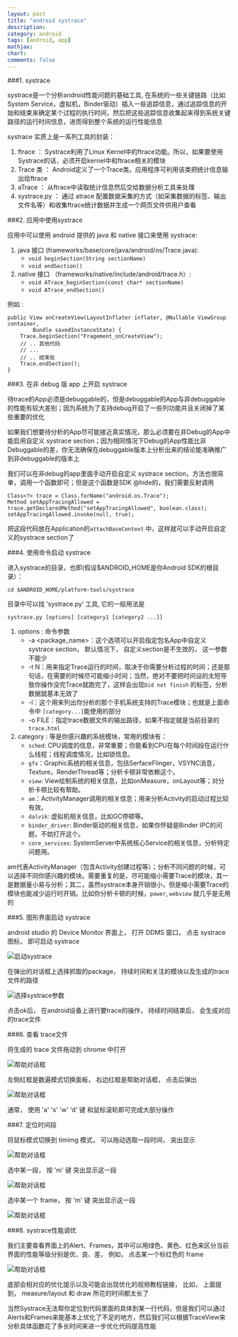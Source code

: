 ```yaml
---
layout: post
title: "android systrace"
description:
category: android
tags: [android, app]
mathjax: 
chart:
comments: false
---
```


###1. systrace

systrace是一个分析android性能问题的基础工具, 在系统的一些关键链路（比如System Service，虚拟机，Binder驱动）插入一些追踪信息，通过追踪信息的开始和结束来确定某个过程的执行时间，然后把这些追踪信息收集起来得到系统关键路径的运行时间信息，进而得到整个系统的运行性能信息

systrace 实质上是一系列工具的封装：

1. ftrace ： Systrace利用了Linux Kernel中的ftrace功能。所以，如果要使用Systrace的话，必须开启kernel中和ftrace相关的模块
2. Trace 类 ： Android定义了一个Trace类。应用程序可利用该类把统计信息输出给ftrace
3. aTrace ： 从ftrace中读取统计信息然后交给数据分析工具来处理
4. systrace.py ： 通过 atrace 配置数据采集的方式（如采集数据的标签、输出文件名等）和收集ftrace统计数据并生成一个网页文件供用户查看

###2. 应用中使用systrace

应用中可以使用 android 提供的 java 和 native 接口来使用 systrace:

1. java 接口 (frameworks/base/core/java/android/os/Trace.java):
   + `void beginSection(String sectionName)`
   + `void endSection()`
2. native 接口 （frameworks/native/include/android/trace.h）:
   + `void ATrace_beginSection(const char* sectionName)`
   + `void ATrace_endSection()`
   
例如 : 

    public View onCreateView(LayoutInflater inflater, @Nullable ViewGroup container,
            Bundle savedInstanceState) {
        Trace.beginSection("Fragement_onCreateView");
        // .. 其他代码
        // ...
        // .. 结束处
        Trace.endSection();
    }

###3. 在非 debug 版 app 上开启 systrace

待trace的App必须是debuggable的，但是debuggable的App与非debuggable的性能有较大差别；因为系统为了支持debug开启了一些列功能并且关闭掉了某些重要的优化

如果我们想要待分析的App尽可能接近真实情况，那么必须要在非Debug的App中能启用自定义 systrace section；因为相同情况下Debug的App性能比非Debuggable的差，你无法确保在debuggable版本上分析出来的结论能准确推广到非debuggable的版本上

我们可以在非debug的app里面手动开启自定义 systrace section，方法也很简单，调用一个函数即可；但是这个函数是SDK @hide的，我们需要反射调用

    Class<?> trace = Class.forName("android.os.Trace");
    Method setAppTracingAllowed = trace.getDeclaredMethod("setAppTracingAllowed", boolean.class);
    setAppTracingAllowed.invoke(null, true);
    
把这段代码放在Application的`attachBaseContext` 中，这样就可以手动开启自定义的systrace section了

###4. 使用命令启动 systrace

进入systrace的目录，也即(假设$ANDROID_HOME是你Android SDK的根目录）：

    cd $ANDROID_HOME/platform-tools/systrace
    
目录中可以找 ‘systrace.py’ 工具, 它的一般用法是

    systrace.py [options] [category1 [category2 ...]]
    
1. options : 命令参数
   + -a <package_name>：这个选项可以开启指定包名App中自定义 systrace section， 默认情况下， 自定义section是不生效的， 这一参数不能少
   + -t N：用来指定Trace运行的时间，取决于你需要分析过程的时间；还是那句话，在需要的时候尽可能缩小时间；当然，绝对不要把时间设的太短导致你操作没完Trace就跑完了，这样会出现`Did not finish` 的标签，分析数据就基本无效了
   + -l：这个用来列出你分析的那个手机系统支持的Trace模块；也就是上面命令中 `[category...]`能使用的部分
   + -o FILE：指定trace数据文件的输出路径，如果不指定就是当前目录的`trace.html`
2. category : 等是你感兴趣的系统模块，常用的模块有：
   + `sched`: CPU调度的信息，非常重要；你能看到CPU在每个时间段在运行什么线程；线程调度情况，比如锁信息。
   + `gfx`：Graphic系统的相关信息，包括SerfaceFlinger，VSYNC消息，Texture，RenderThread等；分析卡顿非常依赖这个。
   + `view`: View绘制系统的相关信息，比如onMeasure，onLayout等；对分析卡顿比较有帮助。
   + `am`：ActivityManager调用的相关信息；用来分析Activity的启动过程比较有效。
   + `dalvik`: 虚拟机相关信息，比如GC停顿等。
   + `binder_driver`: Binder驱动的相关信息，如果你怀疑是Binder IPC的问题，不妨打开这个。
   + `core_services`: SystemServer中系统核心Service的相关信息，分析特定问题用。

am代表ActivityManager（包含Activity创建过程等）；分析不同问题的时候，可以选择不同你感兴趣的模块。需要重复的是，尽可能缩小需要Trace的模块，其一是数据量小易与分析；其二，虽然systrace本身开销很小，但是缩小需要Trace的模块也能减少运行时开销。比如你分析卡顿的时候，`power`, `webview` 就几乎是无用的

###5. 图形界面启动 systrace

android studio 的 Device Monitor 界面上， 打开 DDMS 窗口， 点击 systrace 图标， 即可启动 systrace

![启动systrace](/images/android/systrace-01.png)

在弹出的对话框上选择抓取的package， 持续时间和关注的模块以及生成的trace文件的路径

![选择systrace参数](/images/android/systrace-02.png)

点击ok后， 在android设备上进行要trace的操作， 持续时间结束后， 会生成对应的trace文件

###6. 查看 trace文件

将生成的 trace 文件拖动到 chrome 中打开

![帮助对话框](/images/android/systrace-03.png)

左侧红框是数遍模式切换面板， 右边红框是帮助对话框， 点击后弹出

![帮助对话框](/images/android/systrace-04.png)

通常， 使用 'a' 's' 'w' 'd' 键 和鼠标滚轮即可完成大部分操作 

###7. 定位时间段

将鼠标模式切换到 timimg 模式， 可以拖动选取一段时间， 突出显示

![帮助对话框](/images/android/systrace-05.png)

选中某一段， 按 'm' 键 突出显示这一段

![帮助对话框](/images/android/systrace-06.png)

选中某一个 frame， 按 'm' 键 突出显示这一段

![帮助对话框](/images/android/systrace-07.png)

###8. systrace性能调优

我们主要查看界面上的Alert、Frames，其中可以用绿色、黄色、红色来区分当前界面的性能等级分别是优、良、差， 例如， 点击某一个标红色的 frame

![帮助对话框](/images/android/systrace-08.png)

底部会相对应的优化提示以及可能会出现优化的视频教程链接， 比如， 上面提到， measure/layout 和 draw 所花的时间都太长了

当然Systrace无法帮你定位到代码里面的具体到某一行代码，但是我们可以通过Alerts和Frames来能基本上优化了不足的地方，然后我们可以根据TraceView来分析具体函数花了多长时间来进一步优化代码提高性能